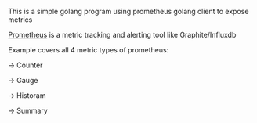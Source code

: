 This is a simple golang program using prometheus golang client to expose metrics

[Prometheus](https://prometheus.io/) is a metric tracking and alerting tool like Graphite/Influxdb

Example covers all 4 metric types of prometheus:

-> Counter 

-> Gauge

-> Historam

-> Summary